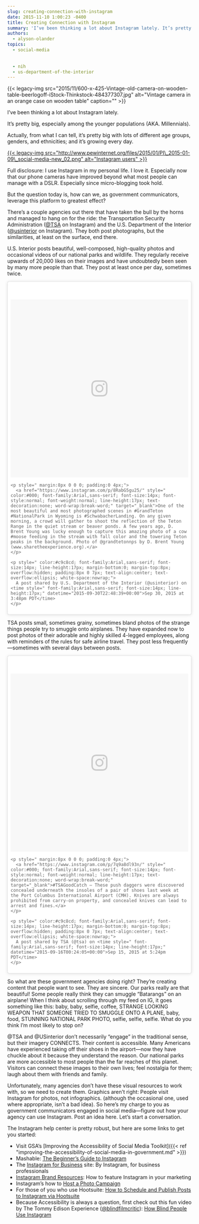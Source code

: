 ```yaml
---
slug: creating-connection-with-instagram
date: 2015-11-10 1:00:23 -0400
title: Creating Connection with Instagram
summary: 'I’ve been thinking a lot about Instagram lately. It’s pretty big, especially among the younger populations (AKA. Millennials). Actually, from what I can tell, it’s pretty big with lots of different age groups, genders, and ethnicities; and it’s growing every day. Full disclosure: I use Instagram in my personal'
authors:
  - alyson-olander
topics:
  - social-media
  
  
  - nih
  - us-department-of-the-interior
---
```


{{< legacy-img src="2015/11/600-x-425-Vintage-old-camera-on-wooden-table-beerlogoff-iStock-Thinkstock-484377307.jpg" alt="Vintage camera in an orange case on wooden table" caption="" >}}

I’ve been thinking a lot about Instagram lately.

It’s pretty big, especially among the younger populations (AKA. Millennials).

Actually, from what I can tell, it’s pretty big with lots of different age groups, genders, and ethnicities; and it’s growing every day.

[{{< legacy-img src="http://www.pewinternet.org/files/2015/01/PI\_2015-01-09\_social-media-new_02.png" alt="Instagram users" >}}](http://www.pewinternet.org/2015/01/09/social-media-update-2014/pi_2015-01-09_social-media-new_02/)

Full disclosure: I use Instagram in my personal life. I love it. Especially now that our phone cameras have improved beyond what most people can manage with a DSLR. Especially since micro-blogging took hold.

But the question today is, how can we, as government communicators, leverage this platform to greatest effect?

There’s a couple agencies out there that have taken the bull by the horns and managed to hang on for the ride: the Transportation Security Administration ([@TSA](https://instagram.com/tsa/) on Instagram) and the U.S. Department of the Interior ([@usinterior](https://instagram.com/usinterior/) on Instagram). They both post photographs, but the similarities, at least on the surface, end there.

U.S. Interior posts beautiful, well-composed, high-quality photos and occasional videos of our national parks and wildlife. They regularly receive upwards of 20,000 likes on their images and have undoubtedly been seen by many more people than that. They post at least once per day, sometimes twice.

<blockquote class="instagram-media" data-instgrm-captioned data-instgrm-version="7" style=" background:#FFF; border:0; border-radius:3px; box-shadow:0 0 1px 0 rgba(0,0,0,0.5),0 1px 10px 0 rgba(0,0,0,0.15); margin: 1px; max-width:500px; padding:0; width:99.375%; width:-webkit-calc(100% - 2px); width:calc(100% - 2px);">
  <div style="padding:8px;">
    <div style=" background:#F8F8F8; line-height:0; margin-top:40px; padding:50.0% 0; text-align:center; width:100%;">
      <div style=" background:url(data:image/png;base64,iVBORw0KGgoAAAANSUhEUgAAACwAAAAsCAMAAAApWqozAAAABGdBTUEAALGPC/xhBQAAAAFzUkdCAK7OHOkAAAAMUExURczMzPf399fX1+bm5mzY9AMAAADiSURBVDjLvZXbEsMgCES5/P8/t9FuRVCRmU73JWlzosgSIIZURCjo/ad+EQJJB4Hv8BFt+IDpQoCx1wjOSBFhh2XssxEIYn3ulI/6MNReE07UIWJEv8UEOWDS88LY97kqyTliJKKtuYBbruAyVh5wOHiXmpi5we58Ek028czwyuQdLKPG1Bkb4NnM+VeAnfHqn1k4+GPT6uGQcvu2h2OVuIf/gWUFyy8OWEpdyZSa3aVCqpVoVvzZZ2VTnn2wU8qzVjDDetO90GSy9mVLqtgYSy231MxrY6I2gGqjrTY0L8fxCxfCBbhWrsYYAAAAAElFTkSuQmCC); display:block; height:44px; margin:0 auto -44px; position:relative; top:-22px; width:44px;">
      </div>
    </div>

    <p style=" margin:8px 0 0 0; padding:0 4px;">
      <a href="https://www.instagram.com/p/8RabG5gu25/" style=" color:#000; font-family:Arial,sans-serif; font-size:14px; font-style:normal; font-weight:normal; line-height:17px; text-decoration:none; word-wrap:break-word;" target="_blank">One of the most beautiful and most photographed scenes in #GrandTeton #NationalPark in Wyoming is #SchwabacherLanding. On any given morning, a crowd will gather to shoot the reflection of the Teton Range in the quiet stream or beaver ponds. A few years ago, D. Brent Young was lucky enough to capture this amazing photo of a cow #moose feeding in the stream with fall color and the towering Teton peaks in the background. Photo of @grandtetonnps by D. Brent Young (www.sharetheexperience.org).</a>
    </p>

    <p style=" color:#c9c8cd; font-family:Arial,sans-serif; font-size:14px; line-height:17px; margin-bottom:0; margin-top:8px; overflow:hidden; padding:8px 0 7px; text-align:center; text-overflow:ellipsis; white-space:nowrap;">
      A post shared by U.S. Department of the Interior (@usinterior) on <time style=" font-family:Arial,sans-serif; font-size:14px; line-height:17px;" datetime="2015-09-30T22:48:39+00:00">Sep 30, 2015 at 3:48pm PDT</time>
    </p>
  </div>
</blockquote>



TSA posts small, sometimes grainy, sometimes bland photos of the strange things people try to smuggle onto airplanes. They have expanded now to post photos of their adorable and highly skilled 4-legged employees, along with reminders of the rules for safe airline travel. They post less frequently—sometimes with several days between posts.

<blockquote class="instagram-media" data-instgrm-captioned data-instgrm-version="7" style=" background:#FFF; border:0; border-radius:3px; box-shadow:0 0 1px 0 rgba(0,0,0,0.5),0 1px 10px 0 rgba(0,0,0,0.15); margin: 1px; max-width:500px; padding:0; width:99.375%; width:-webkit-calc(100% - 2px); width:calc(100% - 2px);">
  <div style="padding:8px;">
    <div style=" background:#F8F8F8; line-height:0; margin-top:40px; padding:50.0% 0; text-align:center; width:100%;">
      <div style=" background:url(data:image/png;base64,iVBORw0KGgoAAAANSUhEUgAAACwAAAAsCAMAAAApWqozAAAABGdBTUEAALGPC/xhBQAAAAFzUkdCAK7OHOkAAAAMUExURczMzPf399fX1+bm5mzY9AMAAADiSURBVDjLvZXbEsMgCES5/P8/t9FuRVCRmU73JWlzosgSIIZURCjo/ad+EQJJB4Hv8BFt+IDpQoCx1wjOSBFhh2XssxEIYn3ulI/6MNReE07UIWJEv8UEOWDS88LY97kqyTliJKKtuYBbruAyVh5wOHiXmpi5we58Ek028czwyuQdLKPG1Bkb4NnM+VeAnfHqn1k4+GPT6uGQcvu2h2OVuIf/gWUFyy8OWEpdyZSa3aVCqpVoVvzZZ2VTnn2wU8qzVjDDetO90GSy9mVLqtgYSy231MxrY6I2gGqjrTY0L8fxCxfCBbhWrsYYAAAAAElFTkSuQmCC); display:block; height:44px; margin:0 auto -44px; position:relative; top:-22px; width:44px;">
      </div>
    </div>

    <p style=" margin:8px 0 0 0; padding:0 4px;">
      <a href="https://www.instagram.com/p/7q9a8dl93n/" style=" color:#000; font-family:Arial,sans-serif; font-size:14px; font-style:normal; font-weight:normal; line-height:17px; text-decoration:none; word-wrap:break-word;" target="_blank">#TSAGoodCatch – These push daggers were discovered concealed underneath the insoles of a pair of shoes last week at the Port Columbus International Airport (CMH). Knives are always prohibited from carry-on property, and concealed knives can lead to arrest and fines.</a>
    </p>

    <p style=" color:#c9c8cd; font-family:Arial,sans-serif; font-size:14px; line-height:17px; margin-bottom:0; margin-top:8px; overflow:hidden; padding:8px 0 7px; text-align:center; text-overflow:ellipsis; white-space:nowrap;">
      A post shared by TSA (@tsa) on <time style=" font-family:Arial,sans-serif; font-size:14px; line-height:17px;" datetime="2015-09-16T00:24:05+00:00">Sep 15, 2015 at 5:24pm PDT</time>
    </p>
  </div>
</blockquote>



So what are these government agencies doing right? They’re creating content that people want to see. They are sincere. Our parks really are that beautiful! Some people really think they can smuggle “Batarangs” on an airplane! When I think about scrolling through my feed on IG, it goes something like this: baby, baby, selfie, coffee, STRANGE LOOKING WEAPON THAT SOMEONE TRIED TO SMUGGLE ONTO A PLANE, baby, food, STUNNING NATIONAL PARK PHOTO, selfie, selfie, selfie. What do you think I’m most likely to stop on?

@TSA and @USinterior don’t necessarily “engage” in the traditional sense, but their imagery CONNECTS. Their content is accessible. Many Americans have experienced taking off their shoes in the airport—now they have chuckle about it because they understand the reason. Our national parks are more accessible to most people than the far reaches of this planet. Visitors can connect these images to their own lives; feel nostalgia for them; laugh about them with friends and family.

Unfortunately, many agencies don’t have these visual resources to work with, so we need to create them. Graphics aren’t right: People visit Instagram for photos, not infographics. (although the occasional one, used where appropriate, isn’t a bad idea). So here’s my charge to you as government communicators engaged in social media—figure out how your agency can use Instagram. Post an idea here. Let’s start a conversation.

The Instagram help center is pretty robust, but here are some links to get you started:

  * Visit GSA’s [Improving the Accessibility of Social Media Toolkit]({{< ref "improving-the-accessibility-of-social-media-in-government.md" >}})
  * Mashable: [The Beginner’s Guide to Instagram](http://mashable.com/2012/05/29/instagram-for-beginners/#0C1I2YQQ18qL)
  * The [Instagram for Business](https://business.instagram.com/) site: By Instagram, for business professionals
  * [Instagram Brand Resources](https://www.instagram-brand.com/): How to feature Instagram in your marketing
  * Instagram’s how to [Host a Photo Campaign](https://help.instagram.com/464700830247492/)
  * For those of you who use Hootsuite: [How to Schedule and Publish Posts to Instagram via Hootsuite](https://hootsuite.com/resources/hoot-tip/how-to-add-instagram-to-your-hootsuite-dashboard)
  * Because Accessibility is always a question, first check out this fun video by The Tommy Edison Experience ([@blindfilmcritic](https://instagram.com/blindfilmcritic/)): [How Blind People Use Instagram](https://www.youtube.com/watch?v=P1e7ZCKQfMA)
